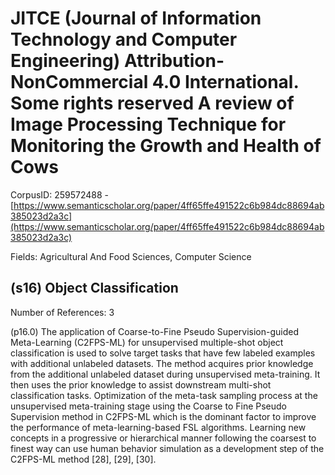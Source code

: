 # JITCE (Journal of Information Technology and Computer Engineering) Attribution-NonCommercial 4.0 International. Some rights reserved A review of Image Processing Technique for Monitoring the Growth and Health of Cows

CorpusID: 259572488 - [https://www.semanticscholar.org/paper/4ff65ffe491522c6b984dc88694ab385023d2a3c](https://www.semanticscholar.org/paper/4ff65ffe491522c6b984dc88694ab385023d2a3c)

Fields: Agricultural And Food Sciences, Computer Science

## (s16) Object Classification
Number of References: 3

(p16.0) The application of Coarse-to-Fine Pseudo Supervision-guided Meta-Learning (C2FPS-ML) for unsupervised multiple-shot object classification is used to solve target tasks that have few labeled examples with additional unlabeled datasets. The method acquires prior knowledge from the additional unlabeled dataset during unsupervised meta-training. It then uses the prior knowledge to assist downstream multi-shot classification tasks. Optimization of the meta-task sampling process at the unsupervised meta-training stage using the Coarse to Fine Pseudo Supervision method in C2FPS-ML which is the dominant factor to improve the performance of meta-learning-based FSL algorithms. Learning new concepts in a progressive or hierarchical manner following the coarsest to finest way can use human behavior simulation as a development step of the C2FPS-ML method [28], [29], [30].
